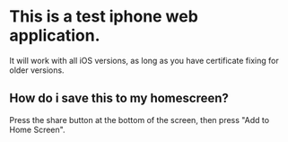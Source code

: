 # This is a test iphone web application.
It will work with all iOS versions, as long as you have certificate fixing for older versions.
## How do i save this to my homescreen?
Press the share button at the bottom of the screen, then press "Add to Home Screen".
